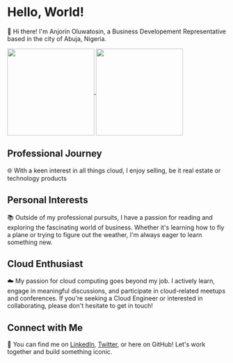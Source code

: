 # Hello, World!

👋 Hi there! I'm Anjorin Oluwatosin, a Business Developement Representative based in the city of Abuja, Nigeria. 

<a href="https://github.com/anuraghazra/github-readme-stats">
  <img height=200 align="center" src="https://github-readme-stats.vercel.app/api?username=otunbasoa&show_icons=true&theme=transparent" />
</a>
<a href="https://github.com/anuraghazra/convoychat">
  <img height=200 align="center" src="https://github-readme-stats.vercel.app/api/top-langs?username=otunbasoa&layout=compact&langs_count=8&card_width=320&theme=transparent" />
</a>


## Professional Journey
🌐 With a keen interest in all things cloud, I enjoy selling, be it real estate or technology products 

## Personal Interests
📚 Outside of my professional pursuits, I have a passion for reading and exploring the fascinating world of business. Whether it's learning how to fly a plane or trying to figure out the weather, I'm always eager to learn something new.

## Cloud Enthusiast
☁️ My passion for cloud computing goes beyond my job. I actively learn, engage in meaningful discussions, and participate in cloud-related meetups and conferences. If you're seeking a Cloud Engineer or interested in collaborating, please don't hesitate to get in touch!

## Connect with Me
🔗 You can find me on [LinkedIn](https://www.linkedin.com/in/samson-anjorin/), [Twitter](https://twitter.com/otunba_soa), or here on GitHub! Let's work together and build something iconic.
